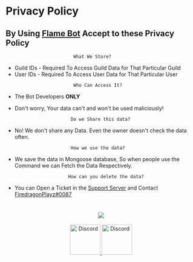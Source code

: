 # Privacy Policy

## By Using [Flame Bot](https://discord.com/oauth2/authorize?client_id=796279185080582185&permissions=1644905884919&redirect_uri=https%3A%2F%2Fdiscord.gg%2FFCP2HWksBU&response_type=code&scope=bot%20applications.commands%20guilds.join) Accept to these Privacy Policy

```
                         What We Store?
```

- Guild IDs - Required To Access Guild Data for That Particular Guild
- User IDs - Required To Access User Data for That Particular User

```
                         Who Can Access It?
```
- The Bot Developers **ONLY**

- Don't worry, Your data can't and won't be used maliciously!

```
                        Do we Share this data?
```
- No! We don't share any Data. Even the owner doesn't check the data often.

```
                        How we use the data?
```
- We save the data in Mongoose database, So when people use the Command we can Fetch the Data Respectively.

```
                       How can you delete the data?
```
- You can Open a Ticket in the [Support Server](https://discord.gg/FCP2HWksBU) and Contact [FiredragonPlayz#0087](https://discord.com/users/725945760629129277)

#

<div align="center">
<a href="https://discord.gg/FCP2HWksBU"><img src="https://invidget.switchblade.xyz/FCP2HWksBU"/></a>
<br></br>

<a href="https://discord.gg/FCP2HWksBU">
    <img src="https://user-images.githubusercontent.com/59381835/92191514-d649ad80-ee18-11ea-9bc4-e95c7a122a99.png" alt="Discord" width="80"/>
  </a>
  <a href="https://youtube.com/FiredragonPlayz">
    <img src="https://user-images.githubusercontent.com/59381835/92191346-676c5480-ee18-11ea-8240-e416eb1a5b5d.png" alt="Discord" width="80"/>
  </a>
  </div>
